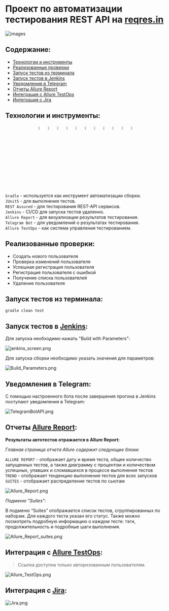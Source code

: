 # Проект по  автоматизации тестирования REST API на [reqres.in]([https://siberianhealth.com/ru](https://reqres.in/))

![images](media/logo/reqres_logo.png)
## Содержание:
+ [Технологии и инструменты](#Технологии-и-инструменты)
+ [Реализованные проверки](#Реализованные-проверки)
+ [Запуск тестов из терминала](#Запуск-терминала)
+ [Запуск тестов в Jenkins](#Запуск-тестов-jenkins)
+ [Уведомления в Telegram](#Уведомления-telegram)
+ [Отчеты Allure Report](#Отчеты-allure-repor)
+ [Интеграция с Allure TestOps](#Интеграция-allure-testOps)
+ [Интеграция с Jira](#Интеграция-jira)

## <a name="Технологии-и-инструменты">Технологии и инструменты:</a>
<p  align="center">
  <code><img width="5%" title="IntelliJ IDEA" src="./media/logo/IDEA-logo.svg"></code>
  <code><img width="5%" title="Java" src="./media/logo/java-logo.svg"></code>
  <code><img width="5%" title="REST-Assured" src="./media/logo/rest-assured-logo.svg"></code>
  <code><img width="5%" title="Gradle" src="./media/logo/gradle-logo.svg"></code>
  <code><img width="5%" title="JUnit5" src="./media/logo/junit5-logo.svg"></code>
  <code><img width="5%" title="Allure Report" src="./media/logo/allure-Report-logo.svg"></code>
  <code><img width="5%" title="Allure TestOps" src="./media/logo/allure-ee-logo.svg"></code>
  <code><img width="5%" title="Github" src="./media/logo/git-logo.svg"></code>
  <code><img width="5%" title="Jenkins" src="./media/logo/jenkins-logo.svg"></code>
  <code><img width="5%" title="Jira" src="./media/logo/jira-logo.svg"></code>
  <code><img width="5%" title="Telegram" src="./media/logo/Telegram.svg"></code>
</p>

`Gradle` - используется как инструмент автоматизации сборки.  \
`JUnit5` - для выполнения тестов.\
`REST Assured` - для тестирования REST-API сервисов.\
`Jenkins` - CI/CD для запуска тестов удаленно.\
`Allure Report` - для визуализации результатов тестирования.\
`Telegram Bot` - для уведомлений о результатах тестирования.\
`Allure TestOps` - как система управления тестированием.

## <a name="Реализованные-проверки">Реализованные проверки:</a>
- Создать нового пользователя
- Проверка изменений пользователя
- Успешная регистрация пользователя
- Регистрация пользователя с ошибкой
- Получение списка пользователей
- Удаление пользователя

## <a name="Запуск-тестов-терминала">Запуск тестов из терминала:</a>

```
gradle clean test  
```

## <a name="Запуск-тестов-jenkins">Запуск тестов в [Jenkins](https://jenkins.autotests.cloud/job/sveta_qa_guru_REST-API/):</a>

Для запуска необходимо нажать "Build with Parameters":

![jenkins_screen.png](media/screen/jenkins_screen.png)

Для запуска сборки необходимо указать значения для параметров:

![Build_Parameters.png](media/screen/Build_Parameters.png)


## <a name="Уведомления-telegram">Уведомления в Telegram:</a>

С помощью настроенного бота после завершения прогона в Jenkins поступают уведомления в Telegram:

![TelegramBotAPI.png](media/screen/TelegramBotAPI.png)

## <a name="Отчеты-Allure-Repor">Отчеты [Allure Report](https://jenkins.autotests.cloud/job/sveta_qa_guru_REST-API/allure/):</a>

<b>Результаты автотестов отражается в Allure Report: </b>  

*Главная страница отчета Allure содержит следующие блоки:*

`ALLURE REPORT` - отображает дату и время теста, общее количество запущенных тестов, а также диаграмму с процентом и количеством успешных, упавших и сломавшихся в процессе выполнения тестов    \
`TREND` -  отображает тенденцию выполнения тестов для всех запусков   \
`SUITES` - отображает распределение тестов по сьютам   

![Allure_Report.png](media/screen/Allure_Report.png) 

*Подменю "Suites":*

В подменю “Suites” отображается список тестов, сгруппированных по наборам. Для каждого теста указан его статус. Также можно посмотреть подробную информацию о каждом тесте: тэги, продолжительность и подробные шаги выполнения.

![Allure_Report_suites.png](media/screen/Allure_Report_suites.png) 

## <a name="Интеграция-Allure-TestOps">Интеграция с [Allure TestOps](https://allure.autotests.cloud/project/3800/dashboards):</a>
> Ссылка доступна только авторизованным пользователям.

![Allure_TestOps.png](media/screen/Allure_TestOps.png) 

## <a name="Интеграция-Jira">Интеграция с [Jira](https://jira.autotests.cloud/browse/HOMEWORK-961):</a>

![Jira.png](media/screen/Jira.png) 
